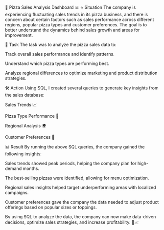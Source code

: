 🍕 Pizza Sales Analysis Dashboard 📊
⭐ Situation
The company is experiencing fluctuating sales trends in its pizza business, and there is concern about certain factors such as sales performance across different regions, popular pizza types and customer preferences. The goal is to better understand the dynamics behind sales growth and areas for improvement.

🎯 Task
The task was to analyze the pizza sales data to:

Track overall sales performance and identify patterns.

Understand which pizza types are performing best.

Analyze regional differences to optimize marketing and product distribution strategies.

🛠️ Action
Using SQL, I created several queries to generate key insights from the sales database:

Sales Trends 📈

Pizza Type Performance 🍕

Regional Analysis 🌍

Customer Preferences 💬

📊 Result
By running the above SQL queries, the company gained the following insights:

Sales trends showed peak periods, helping the company plan for high-demand months.

The best-selling pizzas were identified, allowing for menu optimization.

Regional sales insights helped target underperforming areas with localized campaigns.

Customer preferences gave the company the data needed to adjust product offerings based on popular sizes or toppings.

By using SQL to analyze the data, the company can now make data-driven decisions, optimize sales strategies, and increase profitability. 🍕📈
